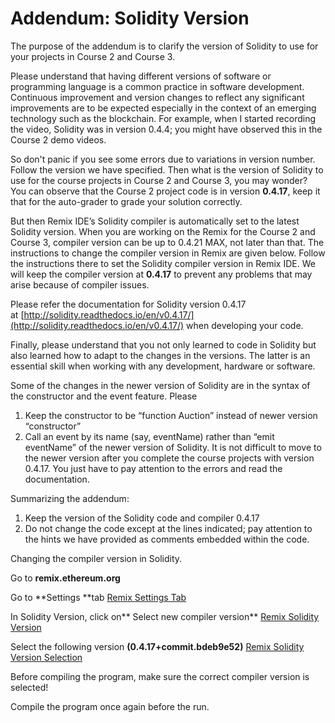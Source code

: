 # Addendum: Solidity Version

The purpose of the addendum is to clarify the version of Solidity to use for your projects in Course 2 and Course 3.

Please understand that having different versions of software or programming language is a common practice in software development. Continuous improvement and version changes to reflect any significant improvements are to be expected especially in the context of an emerging technology such as the blockchain. For example, when I started recording the video, Solidity was in version 0.4.4; you might have observed this in the Course 2 demo videos.

So don't panic if you see some errors due to variations in version number. Follow the version we have specified. Then what is the version of Solidity to use for the course projects in Course 2 and Course 3, you may wonder? You can observe that the Course 2 project code is in version **0.4.17**, keep it that for the auto-grader to grade your solution correctly.

But then Remix IDE’s Solidity compiler is automatically set to the latest Solidity version. When you are working on the Remix for the Course 2 and Course 3, compiler version can be up to 0.4.21 MAX, not later than that. The instructions to change the compiler version in Remix are given below. Follow the instructions there to set the Solidity compiler version in Remix IDE. We will keep the compiler version at **0.4.17** to prevent any problems that may arise because of compiler issues.

Please refer the documentation for Solidity version 0.4.17 at [http://solidity.readthedocs.io/en/v0.4.17/](http://solidity.readthedocs.io/en/v0.4.17/) when developing your code.

Finally, please understand that you not only learned to code in Solidity but also learned how to adapt to the changes in the versions. The latter is an essential skill when working with any development, hardware or software.

Some of the changes in the newer version of Solidity are in the syntax of the constructor and the event feature. Please

1. Keep the constructor to be “function Auction” instead of newer version “constructor”
2. Call an event by its name (say, eventName) rather than “emit eventName” of the newer version of Solidity. It is not difficult to move to the newer version after you complete the course projects with version 0.4.17. You just have to pay attention to the errors and read the documentation.

Summarizing the addendum:

1. Keep the version of the Solidity code and compiler 0.4.17
2. Do not change the code except at the lines indicated; pay attention to the hints we have provided as comments embedded within the code.

Changing the compiler version in Solidity.

Go to **remix.ethereum.org**

Go to **Settings **tab
[Remix Settings Tab](./remix_settings_tab.png)

In Solidity Version, click on** Select new compiler version**
[Remix Solidity Version](./remix_solidity_version.png)

Select the following version **(0.4.17+commit.bdeb9e52)**
[Remix Solidity Version Selection](./remix_solidity_version_selection.png)

Before compiling the program, make sure the correct compiler version is selected!

Compile the program once again before the run.
